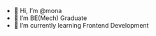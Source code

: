 - 👋 Hi, I’m @mona
- 👀 I’m BE(Mech) Graduate
- 🌱 I’m currently learning Frontend Development

<!---
jayshreegaikwad23/jayshreegaikwad23 is a ✨ special ✨ repository because its `README.md` (this file) appears on your GitHub profile.
You can click the Preview link to take a look at your changes.
--->
